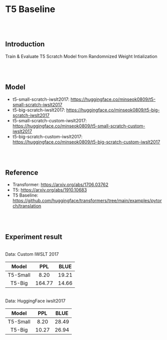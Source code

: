 # T5 Baseline

<br><br>

## Introduction
Train & Evaluate T5 Scratch Model from Randomnized Weight Intialization

<br><br>


## Model
* t5-small-scratch-iwslt2017: https://huggingface.co/minseok0809/t5-small-scratch-iwslt2017
* t5-big-scratch-iwslt2017: https://huggingface.co/minseok0809/t5-big-scratch-iwslt2017
* t5-small-scratch-custom-iwslt2017: https://huggingface.co/minseok0809/t5-small-scratch-custom-iwslt2017
* t5-big-scratch-custom-iwslt2017: https://huggingface.co/minseok0809/t5-big-scratch-custom-iwslt2017

<br><br>

## Reference
* Transformer: https://arxiv.org/abs/1706.03762
* T5: https://arxiv.org/abs/1910.10683
* T5 Baseline: https://github.com/huggingface/transformers/tree/main/examples/pytorch/translation

<br><br>

## Experiment result

<br>Data: Custom IWSLT 2017
<br>

|  Model      | PPL | BLUE |
| :-----: |:----: |:----: |
| T5-Small  | 8.20 | 19.21 |
| T5-Big | 164.77 | 14.66 |

<br>Data: HuggingFace iwslt2017
<br>

|  Model      | PPL | BLUE |
| :-----: |:----: |:----: |
| T5-Small | 8.20 | 28.49 |
| T5-Big | 10.27 | 26.94 | 

<br><br>

